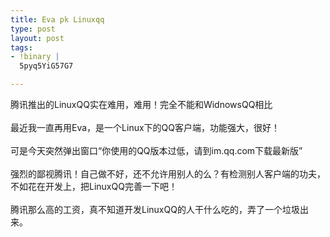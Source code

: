```yaml
--- 
title: Eva pk Linuxqq
type: post
layout: post
tags: 
- !binary |
  5pyq5YiG57G7

---
```

腾讯推出的LinuxQQ实在难用，难用！完全不能和WidnowsQQ相比<br/><br/>最近我一直再用Eva，是一个Linux下的QQ客户端，功能强大，很好！<br/><br/>可是今天突然弹出窗口“你使用的QQ版本过低，请到im.qq.com下载最新版”<br/><br/>强烈的鄙视腾讯！自己做不好，还不允许用别人的么？有检测别人客户端的功夫，不如花在开发上，把LinuxQQ完善一下吧！<br/><br/>腾讯那么高的工资，真不知道开发LinuxQQ的人干什么吃的，弄了一个垃圾出来。
